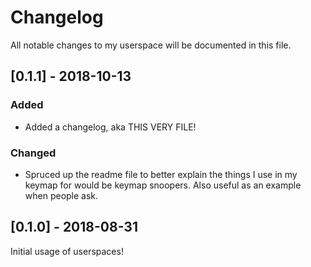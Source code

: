# Changelog
All notable changes to my userspace will be documented in this file.

## [0.1.1] - 2018-10-13
### Added
- Added a changelog, aka THIS VERY FILE! 

### Changed
- Spruced up the readme file to better explain the things I use in my keymap for would be keymap snoopers. Also useful as an example when people ask. 

## [0.1.0] - 2018-08-31
Initial usage of userspaces!
